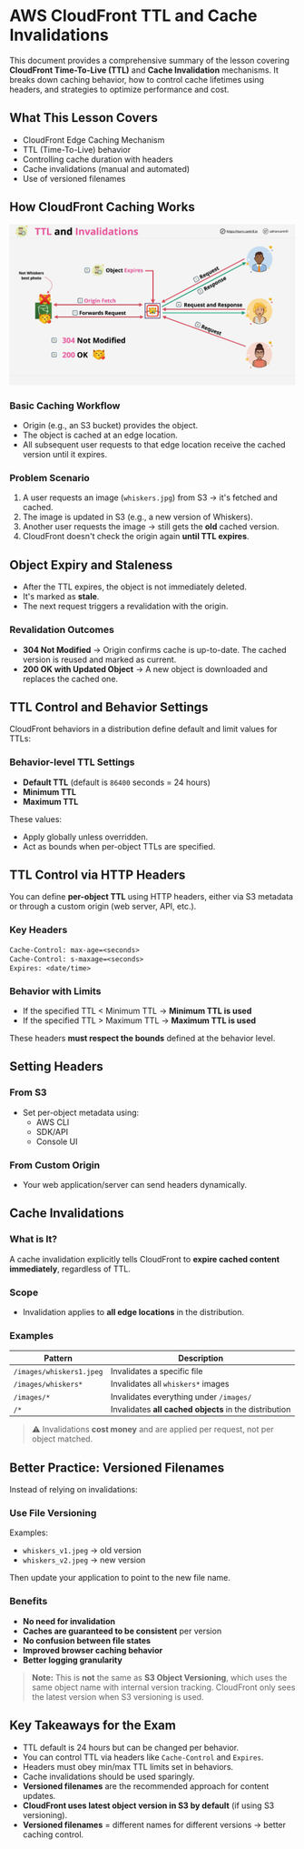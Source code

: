 # AWS CloudFront TTL and Cache Invalidations

This document provides a comprehensive summary of the lesson covering **CloudFront Time-To-Live (TTL)** and **Cache Invalidation** mechanisms. It breaks down caching behavior, how to control cache lifetimes using headers, and strategies to optimize performance and cost.

## What This Lesson Covers

- CloudFront Edge Caching Mechanism
- TTL (Time-To-Live) behavior
- Controlling cache duration with headers
- Cache invalidations (manual and automated)
- Use of versioned filenames

## How CloudFront Caching Works

![alt text](image-3.png)

### **Basic Caching Workflow**

- Origin (e.g., an S3 bucket) provides the object.
- The object is cached at an edge location.
- All subsequent user requests to that edge location receive the cached version until it expires.

### **Problem Scenario**

1. A user requests an image (`whiskers.jpg`) from S3 → it's fetched and cached.
2. The image is updated in S3 (e.g., a new version of Whiskers).
3. Another user requests the image → still gets the **old** cached version.
4. CloudFront doesn't check the origin again **until TTL expires**.

## Object Expiry and Staleness

- After the TTL expires, the object is not immediately deleted.
- It's marked as **stale**.
- The next request triggers a revalidation with the origin.

### **Revalidation Outcomes**

- **304 Not Modified** → Origin confirms cache is up-to-date. The cached version is reused and marked as current.
- **200 OK with Updated Object** → A new object is downloaded and replaces the cached one.

## TTL Control and Behavior Settings

CloudFront behaviors in a distribution define default and limit values for TTLs:

### **Behavior-level TTL Settings**

- **Default TTL** (default is `86400` seconds = 24 hours)
- **Minimum TTL**
- **Maximum TTL**

These values:

- Apply globally unless overridden.
- Act as bounds when per-object TTLs are specified.

## TTL Control via HTTP Headers

You can define **per-object TTL** using HTTP headers, either via S3 metadata or through a custom origin (web server, API, etc.).

### **Key Headers**

```text
Cache-Control: max-age=<seconds>
Cache-Control: s-maxage=<seconds>
Expires: <date/time>
```

### **Behavior with Limits**

- If the specified TTL < Minimum TTL → **Minimum TTL is used**
- If the specified TTL > Maximum TTL → **Maximum TTL is used**

These headers **must respect the bounds** defined at the behavior level.

## Setting Headers

### **From S3**

- Set per-object metadata using:
  - AWS CLI
  - SDK/API
  - Console UI

### **From Custom Origin**

- Your web application/server can send headers dynamically.

## Cache Invalidations

### **What is It?**

A cache invalidation explicitly tells CloudFront to **expire cached content immediately**, regardless of TTL.

### **Scope**

- Invalidation applies to **all edge locations** in the distribution.

### **Examples**

| Pattern                  | Description                                            |
| ------------------------ | ------------------------------------------------------ |
| `/images/whiskers1.jpeg` | Invalidates a specific file                            |
| `/images/whiskers*`      | Invalidates all `whiskers*` images                     |
| `/images/*`              | Invalidates everything under `/images/`                |
| `/*`                     | Invalidates **all cached objects** in the distribution |

> ⚠️ Invalidations **cost money** and are applied per request, not per object matched.

## Better Practice: Versioned Filenames

Instead of relying on invalidations:

### **Use File Versioning**

Examples:

- `whiskers_v1.jpeg` → old version
- `whiskers_v2.jpeg` → new version

Then update your application to point to the new file name.

### **Benefits**

- **No need for invalidation**
- **Caches are guaranteed to be consistent** per version
- **No confusion between file states**
- **Improved browser caching behavior**
- **Better logging granularity**

> **Note:** This is **not** the same as **S3 Object Versioning**, which uses the same object name with internal version tracking. CloudFront only sees the latest version when S3 versioning is used.

## Key Takeaways for the Exam

- TTL default is 24 hours but can be changed per behavior.
- You can control TTL via headers like `Cache-Control` and `Expires`.
- Headers must obey min/max TTL limits set in behaviors.
- Cache invalidations should be used sparingly.
- **Versioned filenames** are the recommended approach for content updates.
- **CloudFront uses latest object version in S3 by default** (if using S3 versioning).
- **Versioned filenames** = different names for different versions → better caching control.
